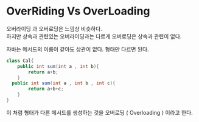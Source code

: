 # OverRiding Vs OverLoading

오버라이딩 과 오버로딩은 느낌상 비슷하다.  
하지만 상속과 관련있는 오버라이딩과는 다르게 오버로딩은 상속과 관련이 없다.  

자바는 메서드의 이름이 같아도 상관이 없다. 형태만 다르면 된다. 

```java
class Cal{
	public int sum(int a , int b){
		return a+b;
	}
  public int sum(int a , int b , int c){
		return a+b+c;
	}
}
```

이 처럼 형태가 다른 메서드를 생성하는 것을 오버로딩 ( Overloading ) 이라고 한다.

